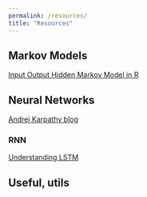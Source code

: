 ```yaml
---
permalink: /resources/
title: "Resources"
---
```


## Markov Models
[Input Output Hidden Markov Model in R](https://luisdamiano.github.io/work/gsoc17_iohmm_financial_time_series.html)

## Neural Networks
[Andrej Karpathy blog](http://karpathy.github.io/)
### RNN
[Understanding LSTM](http://colah.github.io/posts/2015-08-Understanding-LSTMs/)


## Useful, utils
